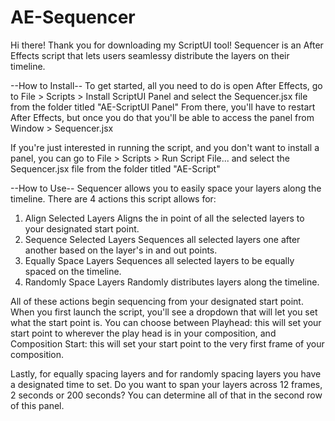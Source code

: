 # AE-Sequencer
Hi there!
Thank you for downloading my ScriptUI tool!
Sequencer is an After Effects script that lets users seamlessy distribute the layers on their timeline.

--How to Install--
To get started, all you need to do is open After Effects, go to File > Scripts > Install ScriptUI Panel and select the Sequencer.jsx file from the folder titled "AE-ScriptUI Panel"
From there, you'll have to restart After Effects, but once you do that you'll be able to access the panel from Window > Sequencer.jsx

If you're just interested in running the script, and you don't want to install a panel, you can go to File > Scripts > Run Script File... and select the Sequencer.jsx file from the folder titled "AE-Script"

--How to Use--
Sequencer allows you to easily space your layers along the timeline.
There are 4 actions this script allows for:
1. Align Selected Layers
	Aligns the in point of all the selected layers to your designated start point.
2. Sequence Selected Layers
	Sequences all selected layers one after another based on the layer's in and out points.
3. Equally Space Layers
	Sequences all selected layers to be equally spaced on the timeline.
4. Randomly Space Layers
	Randomly distributes layers along the timeline.

All of these actions begin sequencing from your designated start point. When you first launch the script, you'll see a dropdown that will let you set what the start point is. You can choose between Playhead: this will set your start point to wherever the play head is in your composition, and Composition Start: this will set your start point to the very first frame of your composition.

Lastly, for equally spacing layers and for randomly spacing layers you have a designated time to set. Do you want to span your layers across 12 frames, 2 seconds or 200 seconds? You can determine all of that in the second row of this panel.
